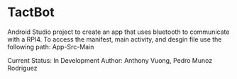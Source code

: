# TactBot
Android Studio project to create an app that uses bluetooth to communicate with a RPI4.
To access the manifest, main activity, and desgin file use the following path: App-Src-Main

Current Status: In Development
Author: Anthony Vuong, Pedro Munoz Rodriguez
